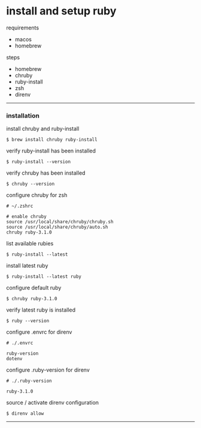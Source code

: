 # install and setup ruby

requirements

- macos
- homebrew

steps

- homebrew
- chruby
- ruby-install
- zsh
- direnv

---

### installation

install chruby and ruby-install

```shell
$ brew install chruby ruby-install
```

verify ruby-install has been installed

```shell
$ ruby-install --version
```

verify chruby has been installed

```shell
$ chruby --version
```

configure chruby for zsh

```shell
# ~/.zshrc

# enable chruby
source /usr/local/share/chruby/chruby.sh
source /usr/local/share/chruby/auto.sh
chruby ruby-3.1.0

```

list available rubies

```shell
$ ruby-install --latest
```

install latest ruby

```shell
$ ruby-install --latest ruby
```

configure default ruby

```shell
$ chruby ruby-3.1.0
```

verify latest ruby is installed

```shell
$ ruby --version
```

configure .envrc for direnv

```shell
# ./.envrc

ruby-version
dotenv
```

configure .ruby-version for direnv

```shell
# ./.ruby-version

ruby-3.1.0
```

source / activate direnv configuration

```shell
$ direnv allow
```

---
